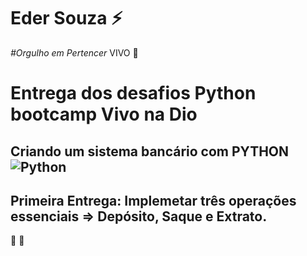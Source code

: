 # Eder Souza :zap:

*#Orgulho em Pertencer*  VIVO :purple_heart:

# Entrega dos desafios Python bootcamp Vivo na Dio 

## Criando um sistema bancário com PYTHON![Python](https://img.shields.io/badge/python-3670A0?style=for-the-badge&logo=python&logoColor=ffdd54)

## Primeira Entrega: Implemetar três operações essenciais => Depósito, Saque e Extrato.

 :punch: :muscle: